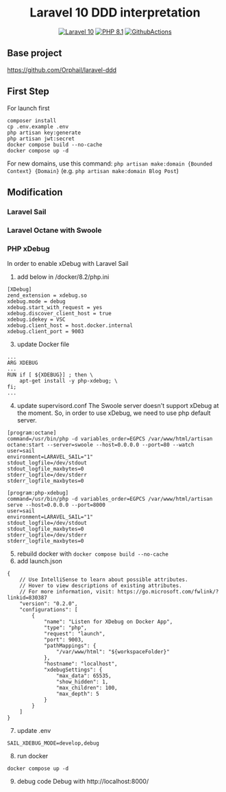 <h1 align="center">
  Laravel 10 DDD interpretation
</h1>

<p align="center">
    <a href="https://laravel.com/"><img src="https://img.shields.io/badge/Laravel-10-FF2D20.svg?style=flat&logo=laravel" alt="Laravel 10"/></a>
    <a href="https://www.php.net/"><img src="https://img.shields.io/badge/PHP-8.1-777BB4.svg?style=flat&logo=php" alt="PHP 8.1"/></a>
    <a href="https://github.com/orphail/laravel-ddd/actions"><img src="https://github.com/younhoyoul/laravel-ddd/actions/workflows/laravel-tests.yml/badge.svg" alt="GithubActions"/></a>
</p>

## Base project
https://github.com/Orphail/laravel-ddd

## First Step 
For launch first
```
composer install
cp .env.example .env
php artisan key:generate
php artisan jwt:secret
docker compose build --no-cache
docker compose up -d
```
For new domains, use this command: `php artisan make:domain {Bounded Context} {Domain}` (e.g. `php artisan make:domain Blog Post`)
## Modification
### Laravel Sail
### Laravel Octane with Swoole
### PHP xDebug
In order to enable xDebug with Laravel Sail
1. add below in /docker/8.2/php.ini
```
[XDebug]
zend_extension = xdebug.so
xdebug.mode = debug
xdebug.start_with_request = yes
xdebug.discover_client_host = true
xdebug.idekey = VSC
xdebug.client_host = host.docker.internal
xdebug.client_port = 9003
```
3. update Docker file
```
...
ARG XDEBUG
...
RUN if [ ${XDEBUG}] ; then \
    apt-get install -y php-xdebug; \
fi;
...
```
4. update supervisord.conf
The Swoole server doesn't support xDebug at the moment. So, in order to use xDebug, we need to use php default server.
```
[program:octane]
command=/usr/bin/php -d variables_order=EGPCS /var/www/html/artisan octane:start --server=swoole --host=0.0.0.0 --port=80 --watch
user=sail
environment=LARAVEL_SAIL="1"
stdout_logfile=/dev/stdout
stdout_logfile_maxbytes=0
stderr_logfile=/dev/stderr
stderr_logfile_maxbytes=0

[program:php-xdebug]
command=/usr/bin/php -d variables_order=EGPCS /var/www/html/artisan serve --host=0.0.0.0 --port=8000
user=sail
environment=LARAVEL_SAIL="1"
stdout_logfile=/dev/stdout
stdout_logfile_maxbytes=0
stderr_logfile=/dev/stderr
stderr_logfile_maxbytes=0
```
5. rebuild docker with `docker compose build --no-cache`
6. add launch.json
```
{
    // Use IntelliSense to learn about possible attributes.
    // Hover to view descriptions of existing attributes.
    // For more information, visit: https://go.microsoft.com/fwlink/?linkid=830387
    "version": "0.2.0",
    "configurations": [
        {
            "name": "Listen for XDebug on Docker App",
            "type": "php",
            "request": "launch",
            "port": 9003,
            "pathMappings": {
                "/var/www/html": "${workspaceFolder}"
            },
            "hostname": "localhost",
            "xdebugSettings": {
                "max_data": 65535,
                "show_hidden": 1,
                "max_children": 100,
                "max_depth": 5
            }
        }
    ]
}
```
7. update .env
```
SAIL_XDEBUG_MODE=develop,debug
```
8. run docker 
```
docker compose up -d
```
9. debug code
Debug with http://localhost:8000/
